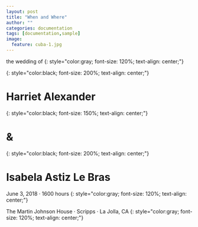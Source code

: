 ```yaml
---
layout: post
title: "When and Where"
author: ""
categories: documentation
tags: [documentation,sample]
image:
  feature: cuba-1.jpg
---
```


the wedding of
{: style="color:gray; font-size: 120%; text-align: center;"}

{: style="color:black; font-size: 200%; text-align: center;"}
# **Harriet Alexander**

{: style="color:black; font-size: 150%; text-align: center;"}
# &

{: style="color:black; font-size: 200%; text-align: center;"}
# **Isabela Astiz Le Bras**

June 3, 2018  · 1600 hours
{: style="color:gray; font-size: 120%; text-align: center;"}

The Martin Johnson House · Scripps · La Jolla, CA
{: style="color:gray; font-size: 120%; text-align: center;"}
